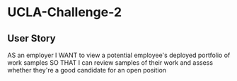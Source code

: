 # UCLA-Challenge-2

## User Story
AS an employer
I WANT to view a potential employee's deployed portfolio of work samples
SO THAT I can review samples of their work and assess whether they're a good candidate for an open position
